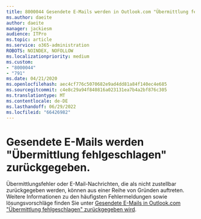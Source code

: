 ```yaml
---
title: 8000044 Gesendete E-Mails werden in Outlook.com "Übermittlung fehlgeschlagen" zurück.
ms.author: daeite
author: daeite
manager: jackiesm
audience: ITPro
ms.topic: article
ms.service: o365-administration
ROBOTS: NOINDEX, NOFOLLOW
ms.localizationpriority: medium
ms.custom:
- "8000044"
- "791"
ms.date: 04/21/2020
ms.openlocfilehash: aec4cf776c5070682e9ad4dd81a84f140ec4e685
ms.sourcegitcommit: c4e8c29a94f840816a023131ea7b4a2bf876c305
ms.translationtype: MT
ms.contentlocale: de-DE
ms.lasthandoff: 06/29/2022
ms.locfileid: "66426982"
---
```

# <a name="sent-email-comes-back-delivery-failed"></a>Gesendete E-Mails werden "Übermittlung fehlgeschlagen" zurückgegeben.

Übermittlungsfehler oder E-Mail-Nachrichten, die als nicht zustellbar zurückgegeben werden, können aus einer Reihe von Gründen auftreten. Weitere Informationen zu den häufigsten Fehlermeldungen sowie lösungsvorschläge finden Sie unter [Gesendete E-Mails in Outlook.com "Übermittlung fehlgeschlagen" zurückgegeben wird](https://support.office.com/article/45e048ac-f7b1-4c0f-b525-081cb34f1062?wt.mc_id=Office_Outlook_com_Alchemy).
  